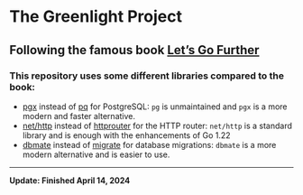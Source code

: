 # The Greenlight Project

Following the famous book [Let’s Go Further](https://lets-go-further.alexedwards.net/)
---
### This repository uses some different libraries compared to the book:
- [pgx](https://github.com/jackc/pgx) instead of [pq](https://github.com/lib/pq) for PostgreSQL: `pg` is unmaintained and `pgx` is a more modern and faster alternative.
- [net/http](https://pkg.go.dev/net/http) instead of [httprouter](https://github.com/julienschmidt/httprouter) for the HTTP router: `net/http` is a standard library and is enough with the enhancements of Go 1.22
- [dbmate](https://github.com/amacneil/dbmate) instead of [migrate](https://github.com/golang-migrate/migrate) for database migrations: `dbmate` is a more modern alternative and is easier to use.
---
**Update: Finished April 14, 2024**
